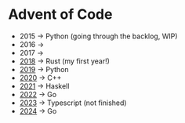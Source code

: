 # Advent of Code

* 2015 -> Python (going through the backlog, WIP)
* 2016 ->
* 2017 -> 
* [2018](./2018/) -> Rust (my first year!)
* [2019](./2019/) -> Python
* [2020](./2020/) -> C++
* [2021](./2021/) -> Haskell
* [2022](./2022/) -> Go
* [2023](./2023/) -> Typescript (not finished)
* [2024](./2024/) -> Go